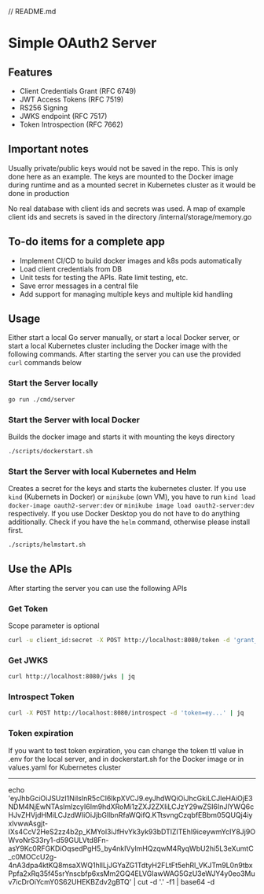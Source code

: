 // README.md
# Simple OAuth2 Server

## Features
- Client Credentials Grant (RFC 6749)
- JWT Access Tokens (RFC 7519)
- RS256 Signing
- JWKS endpoint (RFC 7517)
- Token Introspection (RFC 7662)

## Important notes
Usually private/public keys would not be saved in the repo. This is only done here as an example. The keys are mounted to the Docker image during runtime and as a mounted secret in Kubernetes cluster as it would be done in production

No real database with client ids and secrets was used. A map of example client ids and secrets is saved in the directory /internal/storage/memory.go

## To-do items for a complete app
- Implement CI/CD to build docker images and k8s pods automatically
- Load client credentials from DB
- Unit tests for testing the APIs. Rate limit testing, etc.
- Save error messages in a central file
- Add support for managing multiple keys and multiple kid handling

## Usage
Either start a local Go server manually, or start a local Docker server, or start a local Kubernetes cluster including the Docker image with the following commands. After starting the server you can use the provided `curl` commands below

### Start the Server locally
```sh
go run ./cmd/server
```

### Start the Server with local Docker
Builds the docker image and starts it with mounting the keys directory
```sh
./scripts/dockerstart.sh
```

### Start the Server with local Kubernetes and Helm
Creates a secret for the keys and starts the kubernetes cluster. If you use `kind` (Kubernets in Docker) or `minikube` (own VM), you have to run `kind load docker-image oauth2-server:dev` or `minikube image load oauth2-server:dev` respectively. If you use Docker Desktop you do not have to do anything additionally. Check if you have the `helm` command, otherwise please install first.
```sh
./scripts/helmstart.sh
```
## Use the APIs
After starting the server you can use the following APIs

### Get Token
Scope parameter is optional
```sh
curl -u client_id:secret -X POST http://localhost:8080/token -d 'grant_type=client_credentials' -d 'scope=write:orders' | jq
```

### Get JWKS
```sh
curl http://localhost:8080/jwks | jq
```

### Introspect Token
```sh
curl -X POST http://localhost:8080/introspect -d 'token=ey...' | jq
```

### Token expiration
If you want to test token expiration, you can change the token ttl value in .env for the local server, and in dockerstart.sh for the Docker image or in values.yaml for Kubernetes cluster

---
echo 'eyJhbGciOiJSUzI1NiIsInR5cCI6IkpXVCJ9.eyJhdWQiOiJhcGkiLCJleHAiOjE3NDM4NjEwNTAsImlzcyI6Im9hdXRoMi1zZXJ2ZXIiLCJzY29wZSI6InJlYWQ6cHJvZHVjdHMiLCJzdWIiOiJjbGllbnRfaWQifQ.KTtsvngCzqbfEBbm05QUQj4iyxlvwwAsgjt-IXs4CcV2HeS2zz4b2p_KMYol3iJfHvYk3yk93bDTlZITEhI9iceywmYcIY8Jj9OWvoNrS33ry1-d59GULVtd8Fn-asY9Kc0RFGKDiOqsedPgH5_by4nkIVylmHQzqwM4RyqWbU2hi5L3eXumtC_c0MOCcU2g-4nA3dpa4ktKQ8msaXWQ1hllLjJGYaZG1TdtyH2FLtFt5ehRl_VKJTm9L0n9tbxPpfa2xRq35f45srYnscbfp6xsMm2GQ4ELVGIawWAG5GzU3eWJY4y0eo3Muv7icDrOiYcmY0S62UHEKBZdv2gBTQ' | cut -d '.' -f1 | base64 -d